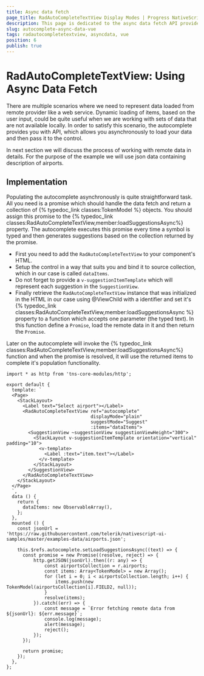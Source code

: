 ```yaml
---
title: Async data fetch
page_title: RadAutoCompleteTextView Display Modes | Progress NativeScript UI Documentation
description: This page is dedicated to the async data fetch API provided by the RadAutoCompleteTextView control.
slug: autocomplete-async-data-vue
tags: radautocompletetextview, asyncdata, vue
position: 6
publish: true
---
```


# RadAutoCompleteTextView: Using Async Data Fetch

There are multiple scenarios where we need to represent data loaded from remote provider like a web service.
Dynamic loading of items, based on the user input, could be quite useful when we are working with sets of data that are not available locally.
In order to satisfy this scenario, the autocomplete provides you with API, which allows you asynchronously to load your data and then pass it to the control.

In next section we will discuss the process of working with remote data in details.
For the purpose of the example we will use json data containing description of airports.

## Implementation

Populating the autocomplete asynchronously is quite straightforward task. All you need is a promise which should handle
the data fetch and return a collection of {% typedoc_link classes:TokenModel %} objects.
You should assign this promise to the {% typedoc_link classes:RadAutoCompleteTextView,member:loadSuggestionsAsync%} property.
The autocomplete executes this promise every time a symbol is typed and then generates
suggestions based on the collection returned by the promise.

- First you need to add the `RadAutoCompleteTextView` to your component's HTML.
- Setup the control in a way that suits you and bind it to source collection, which in our case is called `dataItems`.
- Do not forget to provide a `v-suggestionItemTemplate` which will represent each suggestion in the `SuggestionView`.
- Finally retrieve the `RadAutoCompleteTextView` instance that was initialized in the HTML in our case using @ViewChild with a identifier and set it's {% typedoc_link classes:RadAutoCompleteTextView,member:loadSuggestionsAsync %} property to a function which accepts one parameter (the typed text). In this function define a `Promise`, load the remote data in it and then return the `Promise`.

Later on the autocomplete will invoke the {% typedoc_link classes:RadAutoCompleteTextView,member:loadSuggestionsAsync%} function and when the promise is resolved,
it will use the returned items to complete it's population functionality.

```
import * as http from 'tns-core-modules/http';

export default {
  template: `
  <Page>
    <StackLayout>
      <Label text="Select airport"></Label>
      <RadAutoCompleteTextView ref="autocomplete"
                               displayMode="plain"
                               suggestMode="Suggest"
                               :items="dataItems">
        <SuggestionView ~suggestionView suggestionViewHeight="300">
          <StackLayout v-suggestionItemTemplate orientation="vertical" padding="10">
            <v-template>
              <Label :text="item.text"></Label>
            </v-template>
          </StackLayout>
        </SuggestionView>
      </RadAutoCompleteTextView>
    </StackLayout>
  </Page>
  `,
  data () {
    return {
      dataItems: new ObservableArray(),
    };
  },
  mounted () {
    const jsonUrl = 'https://raw.githubusercontent.com/telerik/nativescript-ui-samples/master/examples-data/airports.json';

    this.$refs.autocomplete.setLoadSuggestionsAsync((text) => {
      const promise = new Promise((resolve, reject) => {
          http.getJSON(jsonUrl).then((r: any) => {
              const airportsCollection = r.airports;
              const items: Array<TokenModel> = new Array();
              for (let i = 0; i < airportsCollection.length; i++) {
                  items.push(new TokenModel(airportsCollection[i].FIELD2, null));
              }
              resolve(items);
          }).catch((err) => {
              const message = `Error fetching remote data from ${jsonUrl}: ${err.message}`;
              console.log(message);
              alert(message);
              reject();
          });
      });

      return promise;
    });
  },
};
```

